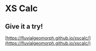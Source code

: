 # XS Calc

## Give it a try!
[https://fluvialgeomorph.github.io/xscalc/](https://fluvialgeomorph.github.io/xscalc/)
